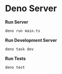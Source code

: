 # Deno Server

**Run Server**

```bash
deno run main.ts
```

**Run Development Server**

```bash
deno task dev
```

**Run Tests**

```bash
deno test
```
